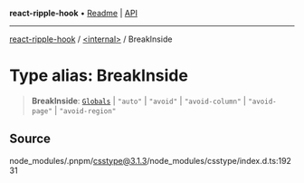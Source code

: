 **react-ripple-hook** • [Readme](../../README.md) \| [API](../../globals.md)

---

[react-ripple-hook](../../README.md) / [\<internal\>](../README.md) / BreakInside

# Type alias: BreakInside

> **BreakInside**: [`Globals`](Globals.md) \| `"auto"` \| `"avoid"` \| `"avoid-column"` \| `"avoid-page"` \| `"avoid-region"`

## Source

node_modules/.pnpm/csstype@3.1.3/node_modules/csstype/index.d.ts:19231
